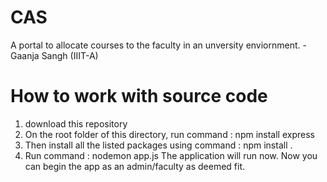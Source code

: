 # CAS

A portal to allocate courses to the faculty in an unversity enviornment.
-Gaanja Sangh (IIIT-A)

# How to work with source code
1. download this repository
2. On the root folder of this directory, run command : npm install express
3. Then install all the listed packages using command : npm install <package-name>.
4. Run command : nodemon app.js
The application will run now. Now you can begin the app as an admin/faculty as deemed fit.
